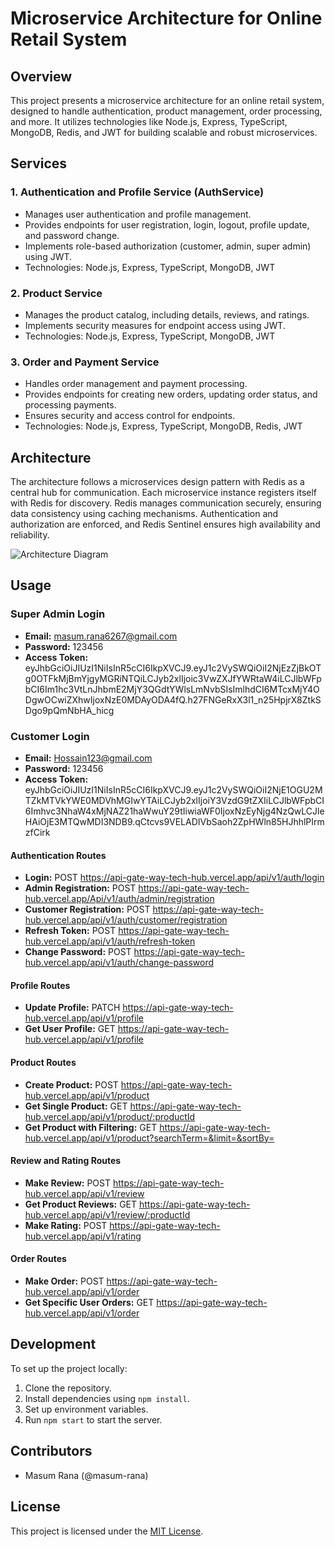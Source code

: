 # Microservice Architecture for Online Retail System

## Overview
This project presents a microservice architecture for an online retail system, designed to handle authentication, product management, order processing, and more. It utilizes technologies like Node.js, Express, TypeScript, MongoDB, Redis, and JWT for building scalable and robust microservices.

## Services

### 1. Authentication and Profile Service (AuthService)
- Manages user authentication and profile management.
- Provides endpoints for user registration, login, logout, profile update, and password change.
- Implements role-based authorization (customer, admin, super admin) using JWT.
- Technologies: Node.js, Express, TypeScript, MongoDB, JWT

### 2. Product Service
- Manages the product catalog, including details, reviews, and ratings.
- Implements security measures for endpoint access using JWT.
- Technologies: Node.js, Express, TypeScript, MongoDB, JWT

### 3. Order and Payment Service
- Handles order management and payment processing.
- Provides endpoints for creating new orders, updating order status, and processing payments.
- Ensures security and access control for endpoints.
- Technologies: Node.js, Express, TypeScript, MongoDB, Redis, JWT

## Architecture
The architecture follows a microservices design pattern with Redis as a central hub for communication. Each microservice instance registers itself with Redis for discovery. Redis manages communication securely, ensuring data consistency using caching mechanisms. Authentication and authorization are enforced, and Redis Sentinel ensures high availability and reliability.

![Architecture Diagram](https://drive.google.com/file/d/1uHGXmPcvCzuoMtaQLprFUnWzfZd1c-7W/view?usp=sharing)

## Usage

### Super Admin Login
- **Email:** masum.rana6267@gmail.com
- **Password:** 123456
- **Access Token:** eyJhbGciOiJIUzI1NiIsInR5cCI6IkpXVCJ9.eyJ1c2VySWQiOiI2NjEzZjBkOTg0OTFkMjBmYjgyMGRiNTQiLCJyb2xlIjoic3VwZXJfYWRtaW4iLCJlbWFpbCI6Im1hc3VtLnJhbmE2MjY3QGdtYWlsLmNvbSIsImlhdCI6MTcxMjY4ODgwOCwiZXhwIjoxNzE0MDAyODA4fQ.h27FNGeRxX3l1_n25HpjrX8ZtkSDgo9pQmNbHA_hicg

### Customer Login
- **Email:** Hossain123@gmail.com
- **Password:** 123456
- **Access Token:** eyJhbGciOiJIUzI1NiIsInR5cCI6IkpXVCJ9.eyJ1c2VySWQiOiI2NjE1OGU2MTZkMTVkYWE0MDVhMGIwYTAiLCJyb2xlIjoiY3VzdG9tZXIiLCJlbWFpbCI6Imhvc3NhaW4xMjNAZ21haWwuY29tIiwiaWF0IjoxNzEyNjg4NzQwLCJleHAiOjE3MTQwMDI3NDB9.qCtcvs9VELADIVbSaoh2ZpHWln85HJhhlPIrmzfCirk

#### Authentication Routes
- **Login:** POST https://api-gate-way-tech-hub.vercel.app/api/v1/auth/login
- **Admin Registration:** POST https://api-gate-way-tech-hub.vercel.app/Api/v1/auth/admin/registration
- **Customer Registration:** POST https://api-gate-way-tech-hub.vercel.app/api/v1/auth/customer/registration
- **Refresh Token:** POST https://api-gate-way-tech-hub.vercel.app/api/v1/auth/refresh-token
- **Change Password:** POST https://api-gate-way-tech-hub.vercel.app/api/v1/auth/change-password

#### Profile Routes
- **Update Profile:** PATCH https://api-gate-way-tech-hub.vercel.app/api/v1/profile
- **Get User Profile:** GET https://api-gate-way-tech-hub.vercel.app/api/v1/profile

#### Product Routes
- **Create Product:** POST https://api-gate-way-tech-hub.vercel.app/api/v1/product
- **Get Single Product:** GET https://api-gate-way-tech-hub.vercel.app/api/v1/product/:productId
- **Get Product with Filtering:** GET https://api-gate-way-tech-hub.vercel.app/api/v1/product?searchTerm=&limit=&sortBy=

#### Review and Rating Routes
- **Make Review:** POST https://api-gate-way-tech-hub.vercel.app/api/v1/review
- **Get Product Reviews:** GET https://api-gate-way-tech-hub.vercel.app/api/v1/review/:productId
- **Make Rating:** POST https://api-gate-way-tech-hub.vercel.app/api/v1/rating

#### Order Routes
- **Make Order:** POST https://api-gate-way-tech-hub.vercel.app/api/v1/order
- **Get Specific User Orders:** GET https://api-gate-way-tech-hub.vercel.app/api/v1/order

## Development
To set up the project locally:
1. Clone the repository.
2. Install dependencies using `npm install`.
3. Set up environment variables.
4. Run `npm start` to start the server.

## Contributors
- Masum Rana (@masum-rana)

## License
This project is licensed under the [MIT License](LICENSE).


